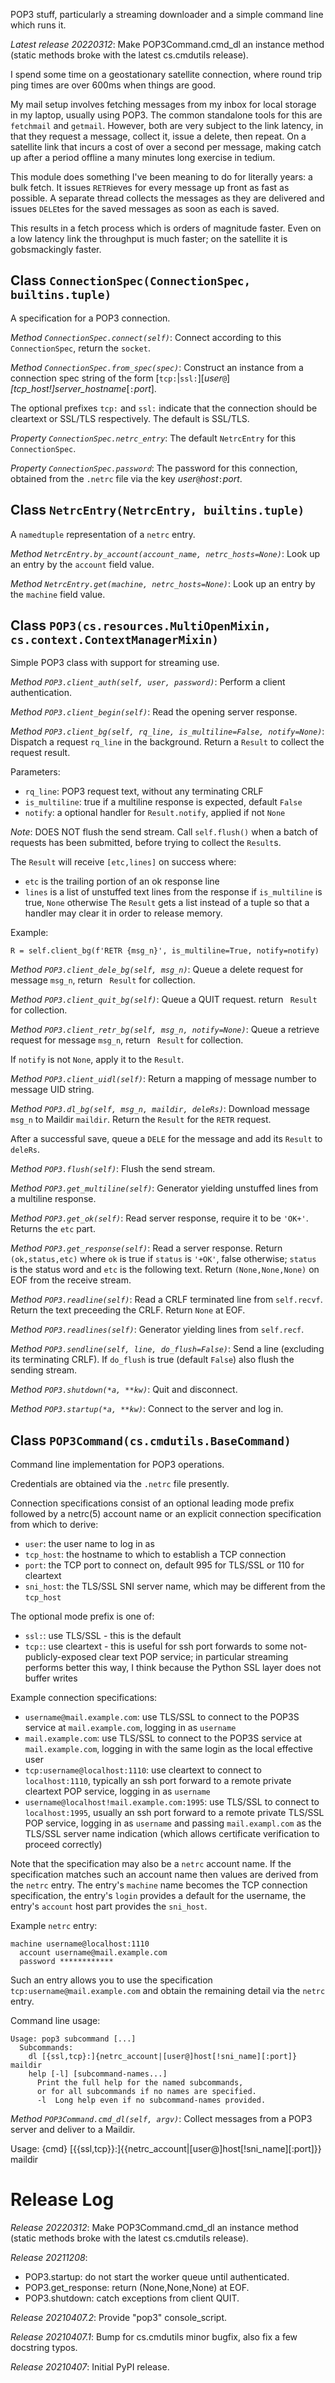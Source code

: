 POP3 stuff, particularly a streaming downloader and a simple command line which runs it.

*Latest release 20220312*:
Make POP3Command.cmd_dl an instance method (static methods broke with the latest cs.cmdutils release).

I spend some time on a geostationary satellite connection,
where round trip ping times are over 600ms when things are good.

My mail setup involves fetching messages from my inbox
for local storage in my laptop, usually using POP3.
The common standalone tools for this are `fetchmail` and `getmail`.
However, both are very subject to the link latency,
in that they request a message, collect it, issue a delete, then repeat.
On a satellite link that incurs a cost of over a second per message,
making catch up after a period offline a many minutes long exercise in tedium.

This module does something I've been meaning to do for literally years:
a bulk fetch. It issues `RETR`ieves for every message up front as fast as possible.
A separate thread collects the messages as they are delivered
and issues `DELE`tes for the saved messages as soon as each is saved.

This results in a fetch process which is orders of magnitude faster.
Even on a low latency link the throughput is much faster;
on the satellite it is gobsmackingly faster.

## Class `ConnectionSpec(ConnectionSpec, builtins.tuple)`

A specification for a POP3 connection.

*Method `ConnectionSpec.connect(self)`*:
Connect according to this `ConnectionSpec`, return the `socket`.

*Method `ConnectionSpec.from_spec(spec)`*:
Construct an instance from a connection spec string
of the form [`tcp:`|`ssl:`][*user*`@`]*[tcp_host!]server_hostname*[`:`*port*].

The optional prefixes `tcp:` and `ssl:` indicate that the connection
should be cleartext or SSL/TLS respectively.
The default is SSL/TLS.

*Property `ConnectionSpec.netrc_entry`*:
The default `NetrcEntry` for this `ConnectionSpec`.

*Property `ConnectionSpec.password`*:
The password for this connection, obtained from the `.netrc` file
via the key *user*`@`*host*`:`*port*.

## Class `NetrcEntry(NetrcEntry, builtins.tuple)`

A `namedtuple` representation of a `netrc` entry.

*Method `NetrcEntry.by_account(account_name, netrc_hosts=None)`*:
Look up an entry by the `account` field value.

*Method `NetrcEntry.get(machine, netrc_hosts=None)`*:
Look up an entry by the `machine` field value.

## Class `POP3(cs.resources.MultiOpenMixin, cs.context.ContextManagerMixin)`

Simple POP3 class with support for streaming use.

*Method `POP3.client_auth(self, user, password)`*:
Perform a client authentication.

*Method `POP3.client_begin(self)`*:
Read the opening server response.

*Method `POP3.client_bg(self, rq_line, is_multiline=False, notify=None)`*:
Dispatch a request `rq_line` in the background.
Return a `Result` to collect the request result.

Parameters:
* `rq_line`: POP3 request text, without any terminating CRLF
* `is_multiline`: true if a multiline response is expected,
  default `False`
* `notify`: a optional handler for `Result.notify`,
  applied if not `None`

*Note*: DOES NOT flush the send stream.
Call `self.flush()` when a batch of requests has been submitted,
before trying to collect the `Result`s.

The `Result` will receive `[etc,lines]` on success
where:
* `etc` is the trailing portion of an ok response line
* `lines` is a list of unstuffed text lines from the response
  if `is_multiline` is true, `None` otherwise
The `Result` gets a list instead of a tuple
so that a handler may clear it in order to release memory.

Example:

    R = self.client_bg(f'RETR {msg_n}', is_multiline=True, notify=notify)

*Method `POP3.client_dele_bg(self, msg_n)`*:
Queue a delete request for message `msg_n`,
return ` Result` for collection.

*Method `POP3.client_quit_bg(self)`*:
Queue a QUIT request.
return ` Result` for collection.

*Method `POP3.client_retr_bg(self, msg_n, notify=None)`*:
Queue a retrieve request for message `msg_n`,
return ` Result` for collection.

If `notify` is not `None`, apply it to the `Result`.

*Method `POP3.client_uidl(self)`*:
Return a mapping of message number to message UID string.

*Method `POP3.dl_bg(self, msg_n, maildir, deleRs)`*:
Download message `msg_n` to Maildir `maildir`.
Return the `Result` for the `RETR` request.

After a successful save,
queue a `DELE` for the message
and add its `Result` to `deleRs`.

*Method `POP3.flush(self)`*:
Flush the send stream.

*Method `POP3.get_multiline(self)`*:
Generator yielding unstuffed lines from a multiline response.

*Method `POP3.get_ok(self)`*:
Read server response, require it to be `'OK+'`.
Returns the `etc` part.

*Method `POP3.get_response(self)`*:
Read a server response.
Return `(ok,status,etc)`
where `ok` is true if `status` is `'+OK'`, false otherwise;
`status` is the status word
and `etc` is the following text.
Return `(None,None,None)` on EOF from the receive stream.

*Method `POP3.readline(self)`*:
Read a CRLF terminated line from `self.recvf`.
Return the text preceeding the CRLF.
Return `None` at EOF.

*Method `POP3.readlines(self)`*:
Generator yielding lines from `self.recf`.

*Method `POP3.sendline(self, line, do_flush=False)`*:
Send a line (excluding its terminating CRLF).
If `do_flush` is true (default `False`)
also flush the sending stream.

*Method `POP3.shutdown(*a, **kw)`*:
Quit and disconnect.

*Method `POP3.startup(*a, **kw)`*:
Connect to the server and log in.

## Class `POP3Command(cs.cmdutils.BaseCommand)`

Command line implementation for POP3 operations.

Credentials are obtained via the `.netrc` file presently.

Connection specifications consist of an optional leading mode prefix
followed by a netrc(5) account name
or an explicit connection specification
from which to derive:
* `user`: the user name to log in as
* `tcp_host`: the hostname to which to establish a TCP connection
* `port`: the TCP port to connect on, default 995 for TLS/SSL or 110 for cleartext
* `sni_host`: the TLS/SSL SNI server name, which may be different from the `tcp_host`

The optional mode prefix is one of:
* `ssl:`: use TLS/SSL - this is the default
* `tcp:`: use cleartext - this is useful for ssh port forwards
  to some not-publicly-exposed clear text POP service;
  in particular streaming performs better this way,
  I think because the Python SSL layer does not buffer writes

Example connection specifications:
* `username@mail.example.com`:
  use TLS/SSL to connect to the POP3S service at `mail.example.com`,
  logging in as `username`
* `mail.example.com`:
  use TLS/SSL to connect to the POP3S service at `mail.example.com`,
  logging in with the same login as the local effective user
* `tcp:username@localhost:1110`:
  use cleartext to connect to `localhost:1110`,
  typically an ssh port forward to a remote private cleartext POP service,
  logging in as `username`
* `username@localhost!mail.example.com:1995`:
  use TLS/SSL to connect to `localhost:1995`,
  usually an ssh port forward to a remote private TLS/SSL POP service,
  logging in as `username` and passing `mail.exampl.com`
  as the TLS/SSL server name indication
  (which allows certificate verification to proceed correctly)

Note that the specification may also be a `netrc` account name.
If the specification matches such an account name
then values are derived from the `netrc` entry.
The entry's `machine` name becomes the TCP connection specification,
the entry's `login` provides a default for the username,
the entry's `account` host part provides the `sni_host`.

Example `netrc` entry:

    machine username@localhost:1110
      account username@mail.example.com
      password ************

Such an entry allows you to use the specification `tcp:username@mail.example.com`
and obtain the remaining detail via the `netrc` entry.

Command line usage:

    Usage: pop3 subcommand [...]
      Subcommands:
        dl [{ssl,tcp}:]{netrc_account|[user@]host[!sni_name][:port]} maildir
        help [-l] [subcommand-names...]
          Print the full help for the named subcommands,
          or for all subcommands if no names are specified.
          -l  Long help even if no subcommand-names provided.

*Method `POP3Command.cmd_dl(self, argv)`*:
Collect messages from a POP3 server and deliver to a Maildir.

Usage: {cmd} [{{ssl,tcp}}:]{{netrc_account|[user@]host[!sni_name][:port]}} maildir

# Release Log



*Release 20220312*:
Make POP3Command.cmd_dl an instance method (static methods broke with the latest cs.cmdutils release).

*Release 20211208*:
* POP3.startup: do not start the worker queue until authenticated.
* POP3.get_response: return (None,None,None) at EOF.
* POP3.shutdown: catch exceptions from client QUIT.

*Release 20210407.2*:
Provide "pop3" console_script.

*Release 20210407.1*:
Bump for cs.cmdutils minor bugfix, also fix a few docstring typos.

*Release 20210407*:
Initial PyPI release.
